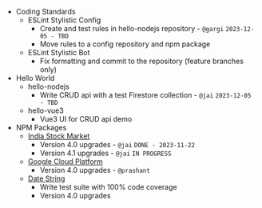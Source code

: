 
- Coding Standards
  - ESLint Stylistic Config
    - Create and test rules in hello-nodejs repository - `@gargi` `2023-12-05 - TBD`
    - Move rules to a config repository and npm package
  - ESLint Stylistic Bot
    - Fix formatting and commit to the repository (feature branches only)
- Hello World
  - hello-nodejs
    - Write CRUD api with a test Firestore collection - `@jai` `2023-12-05 - TBD`
  - hello-vue3
    - Vue3 UI for CRUD api demo
- NPM Packages
  - [India Stock Market](https://www.npmjs.com/package/@zero65tech/indian-stock-market)
    - Version 4.0 upgrades - `@jai` `DONE - 2023-11-22`
    - Version 4.1 upgrades - `@jai` `IN PROGRESS`
  - [Google Cloud Platform](https://www.npmjs.com/package/@zero65tech/google-cloud-platform)
    - Version 4.0 upgrades - `@prashant`
  - [Date String](https://www.npmjs.com/package/@zero65tech/date-string)
    - Write test suite with 100% code coverage
    - Version 4.0 upgrades
